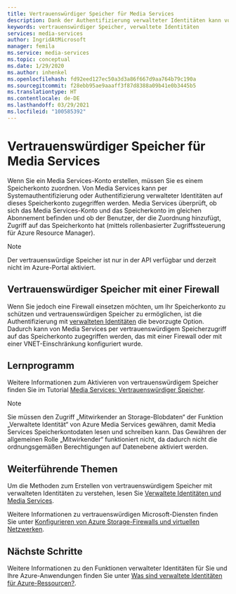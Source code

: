 ```yaml
---
title: Vertrauenswürdiger Speicher für Media Services
description: Dank der Authentifizierung verwalteter Identitäten kann von Media Services per vertrauenswürdigem Speicherzugriff auf das Speicherkonto zugegriffen werden, das mit einer Firewall oder mit einer VNet-Einschränkung konfiguriert wurde.
keywords: vertrauenswürdiger Speicher, verwaltete Identitäten
services: media-services
author: IngridAtMicrosoft
manager: femila
ms.service: media-services
ms.topic: conceptual
ms.date: 1/29/2020
ms.author: inhenkel
ms.openlocfilehash: fd92eed127ec50a3d3a86f667d9aa764b79c190a
ms.sourcegitcommit: f28ebb95ae9aaaff3f87d8388a09b41e0b3445b5
ms.translationtype: HT
ms.contentlocale: de-DE
ms.lasthandoff: 03/29/2021
ms.locfileid: "100585392"
---
```

# <a name="trusted-storage-for-media-services"></a>Vertrauenswürdiger Speicher für Media Services

Wenn Sie ein Media Services-Konto erstellen, müssen Sie es einem Speicherkonto zuordnen. Von Media Services kann per Systemauthentifizierung oder Authentifizierung verwalteter Identitäten auf dieses Speicherkonto zugegriffen werden. Media Services überprüft, ob sich das Media Services-Konto und das Speicherkonto im gleichen Abonnement befinden und ob der Benutzer, der die Zuordnung hinzufügt, Zugriff auf das Speicherkonto hat (mittels rollenbasierter Zugriffssteuerung für Azure Resource Manager).

>[!NOTE]
>Der vertrauenswürdige Speicher ist nur in der API verfügbar und derzeit nicht im Azure-Portal aktiviert.

## <a name="trusted-storage-with-a-firewall"></a>Vertrauenswürdiger Speicher mit einer Firewall

Wenn Sie jedoch eine Firewall einsetzen möchten, um Ihr Speicherkonto zu schützen und vertrauenswürdigen Speicher zu ermöglichen, ist die Authentifizierung mit [verwalteten Identitäten](concept-managed-identities.md) die bevorzugte Option. Dadurch kann von Media Services per vertrauenswürdigem Speicherzugriff auf das Speicherkonto zugegriffen werden, das mit einer Firewall oder mit einer VNET-Einschränkung konfiguriert wurde.

## <a name="tutorial"></a>Lernprogramm

Weitere Informationen zum Aktivieren von vertrauenswürdigem Speicher finden Sie im Tutorial [Media Services: Vertrauenswürdiger Speicher](tutorial-trusted-storage-rest.md).

> [!NOTE]
> Sie müssen den Zugriff „Mitwirkender an Storage-Blobdaten“ der Funktion „Verwaltete Identität“ von Azure Media Services gewähren, damit Media Services Speicherkontodaten lesen und schreiben kann.  Das Gewähren der allgemeinen Rolle „Mitwirkender“ funktioniert nicht, da dadurch nicht die ordnungsgemäßen Berechtigungen auf Datenebene aktiviert werden.

## <a name="further-reading"></a>Weiterführende Themen

Um die Methoden zum Erstellen von vertrauenswürdigem Speicher mit verwalteten Identitäten zu verstehen, lesen Sie [Verwaltete Identitäten und Media Services](concept-managed-identities.md).

Weitere Informationen zu vertrauenswürdigen Microsoft-Diensten finden Sie unter [Konfigurieren von Azure Storage-Firewalls und virtuellen Netzwerken](../../storage/common/storage-network-security.md#trusted-microsoft-services).

## <a name="next-steps"></a>Nächste Schritte

Weitere Informationen zu den Funktionen verwalteter Identitäten für Sie und Ihre Azure-Anwendungen finden Sie unter [Was sind verwaltete Identitäten für Azure-Ressourcen?](../../active-directory/managed-identities-azure-resources/overview.md).
